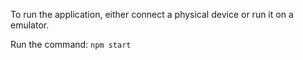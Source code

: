 To run the application, either connect a physical device or run it on a emulator.

Run the command: `npm start`
